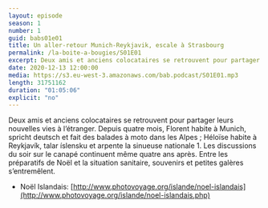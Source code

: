 ```yaml
---
layout: episode
season: 1
number: 1
guid: babs01e01
title: Un aller-retour Munich-Reykjavik, escale à Strasbourg
permalink: /la-boite-a-bougies/S01E01
excerpt: Deux amis et anciens colocataires se retrouvent pour partager leurs nouvelles vies à l’étranger. Depuis quatre mois, Florent habite à Munich, spricht deutsch et fait des balades à moto dans les Alpes; Héloïse habite à Reykjavík, talar íslensku et arpente la sinueuse nationale 1.
date: 2020-12-13 12:00:00
media: https://s3.eu-west-3.amazonaws.com/bab.podcast/S01E01.mp3
length: 31751162
duration: "01:05:06"
explicit: "no"
---
```


Deux amis et anciens colocataires se retrouvent pour partager leurs nouvelles vies à l’étranger. Depuis quatre mois, Florent habite à Munich, spricht deutsch et fait des balades à moto dans les Alpes ; Héloïse habite à Reykjavík, talar íslensku et arpente la sinueuse nationale 1. Les discussions du soir sur le canapé continuent même quatre ans après. Entre les préparatifs de Noël et la situation sanitaire, souvenirs et petites galères s’entremêlent.

- Noël Islandais: [http://www.photovoyage.org/islande/noel-islandais](http://www.photovoyage.org/islande/noel-islandais.php)